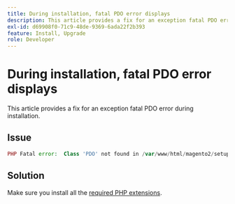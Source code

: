 ```yaml
---
title: During installation, fatal PDO error displays
description: This article provides a fix for an exception fatal PDO error during installation.
exl-id: d69908f0-71c9-48de-9369-6ada22f2b393
feature: Install, Upgrade
role: Developer
---
```

# During installation, fatal PDO error displays

This article provides a fix for an exception fatal PDO error during installation.

## Issue

```php
PHP Fatal error:  Class 'PDO' not found in /var/www/html/magento2/setup/module/Magento/Setup/src/Module/Setup/ConnectionFactory.php on line 44
```

## Solution

Make sure you install all the [required PHP extensions](https://experienceleague.adobe.com/en/docs/commerce-operations/installation-guide/prerequisites/php-settings).
